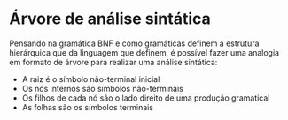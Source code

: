 # Árvore de análise sintática
Pensando na gramática BNF e como gramáticas definem a estrutura hierárquica que da linguagem que definem, é possível fazer uma analogia em formato de árvore para realizar uma análise sintática:
- A raiz é o símbolo não-terminal inicial
- Os nós internos são símbolos não-terminais
- Os filhos de cada nó são o lado direito de uma produção gramatical
- As folhas são os símbolos terminais
